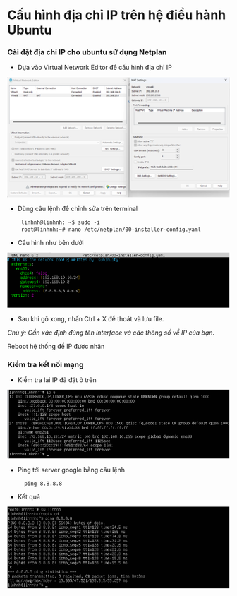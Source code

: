 # Cấu hình địa chỉ IP trên hệ điều hành Ubuntu
### Cài đặt địa chỉ IP cho ubuntu sử dụng Netplan

- Dựa vào Virtual Network Editor để cấu hình địa chỉ IP

![hinhanh4](/LinhNH/Linux/01.Timhieu_Linux/images/ip-host.png)  

- Dùng câu lệnh để chỉnh sửa trên terminal

       linhnh@linhnh: ~$ sudo -i
       root@linhnh:~# nano /etc/netplan/00-installer-config.yaml
       
- Cấu hình như bên dưới 

![hinhanh4](/LinhNH/Linux/01.Timhieu_Linux/images/cauhinh1.png)  

- Sau khi gõ xong, nhấn Ctrl + X để thoát và lưu file.

_Chú ý: Cần xác định đúng tên interface và các thông số về IP của bạn._

Reboot hệ thống để IP được nhận

### Kiểm tra kết nối mạng
- Kiểm tra lại IP đã đặt ở trên 

![hinhanh4](/LinhNH/Linux/01.Timhieu_Linux/images/ip-may-ao.png)  


- Ping tới server google bằng câu lệnh

        ping 8.8.8.8

- Kết quả 

![hinhanh4](/LinhNH/Linux/01.Timhieu_Linux/images/ping.png)  
